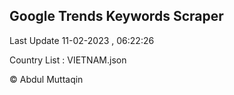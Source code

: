 

## Google Trends Keywords Scraper 
 
Last Update 11-02-2023 , 06:22:26

Country List :
VIETNAM.json



© Abdul Muttaqin 
